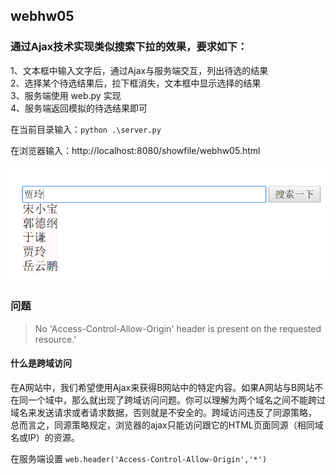 ## webhw05
### 通过Ajax技术实现类似搜索下拉的效果，要求如下：
1、文本框中输入文字后，通过Ajax与服务端交互，列出待选的结果  
2、选择某个待选结果后，拉下框消失，文本框中显示选择的结果  
3、服务端使用 web.py 实现  
4、服务端返回模拟的待选结果即可

在当前目录输入：`python .\server.py`

在浏览器输入：http://localhost:8080/showfile/webhw05.html


![效果图](1.png)

### 问题
>No 'Access-Control-Allow-Origin' header is present on the requested resource.'

#### 什么是跨域访问
在A网站中，我们希望使用Ajax来获得B网站中的特定内容。如果A网站与B网站不在同一个域中，那么就出现了跨域访问问题。你可以理解为两个域名之间不能跨过域名来发送请求或者请求数据，否则就是不安全的。跨域访问违反了同源策略，
总而言之，同源策略规定，浏览器的ajax只能访问跟它的HTML页面同源（相同域名或IP）的资源。

在服务端设置
`web.header('Access-Control-Allow-Origin','*')`
